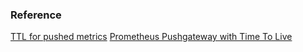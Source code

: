 ### Reference
[TTL for pushed metrics](https://github.com/prometheus/pushgateway/issues/117)
[Prometheus Pushgateway with Time To Live](https://github.com/dinumathai/pushgateway)
